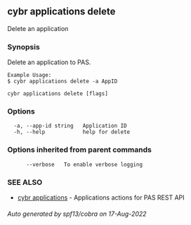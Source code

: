 ## cybr applications delete

Delete an application

### Synopsis

Delete an application to PAS.
	
	Example Usage:
	$ cybr applications delete -a AppID

```
cybr applications delete [flags]
```

### Options

```
  -a, --app-id string   Application ID
  -h, --help            help for delete
```

### Options inherited from parent commands

```
      --verbose   To enable verbose logging
```

### SEE ALSO

* [cybr applications](cybr_applications.md)	 - Applications actions for PAS REST API

###### Auto generated by spf13/cobra on 17-Aug-2022
